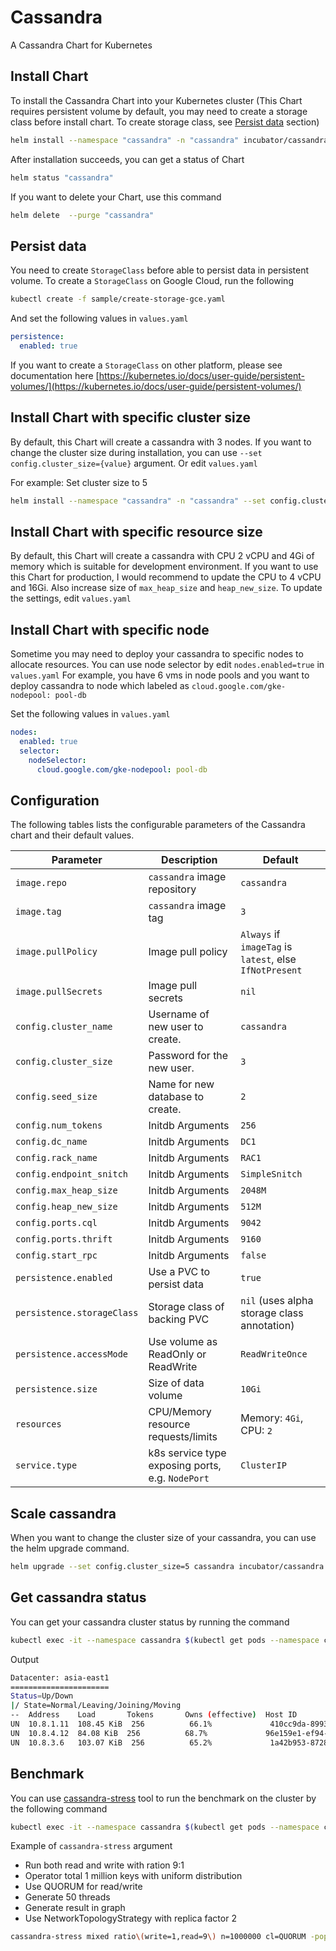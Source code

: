# Cassandra
A Cassandra Chart for Kubernetes

## Install Chart
To install the Cassandra Chart into your Kubernetes cluster (This Chart requires persistent volume by default, you may need to create a storage class before install chart. To create storage class, see [Persist data](#persist_data) section)

```bash
helm install --namespace "cassandra" -n "cassandra" incubator/cassandra
```

After installation succeeds, you can get a status of Chart

```bash
helm status "cassandra"
```

If you want to delete your Chart, use this command
```bash
helm delete  --purge "cassandra"
```

## Persist data
You need to create `StorageClass` before able to persist data in persistent volume.
To create a `StorageClass` on Google Cloud, run the following

```bash
kubectl create -f sample/create-storage-gce.yaml
```

And set the following values in `values.yaml`

```yaml
persistence:
  enabled: true
```

If you want to create a `StorageClass` on other platform, please see documentation here [https://kubernetes.io/docs/user-guide/persistent-volumes/](https://kubernetes.io/docs/user-guide/persistent-volumes/)


## Install Chart with specific cluster size
By default, this Chart will create a cassandra with 3 nodes. If you want to change the cluster size during installation, you can use `--set config.cluster_size={value}` argument. Or edit `values.yaml`

For example:
Set cluster size to 5

```bash
helm install --namespace "cassandra" -n "cassandra" --set config.cluster_size=5 incubator/cassandra/
```

## Install Chart with specific resource size
By default, this Chart will create a cassandra with CPU 2 vCPU and 4Gi of memory which is suitable for development environment.
If you want to use this Chart for production, I would recommend to update the CPU to 4 vCPU and 16Gi. Also increase size of `max_heap_size` and `heap_new_size`.
To update the settings, edit `values.yaml`

## Install Chart with specific node
Sometime you may need to deploy your cassandra to specific nodes to allocate resources. You can use node selector by edit `nodes.enabled=true` in `values.yaml`
For example, you have 6 vms in node pools and you want to deploy cassandra to node which labeled as `cloud.google.com/gke-nodepool: pool-db`

Set the following values in `values.yaml`

```yaml
nodes:
  enabled: true
  selector:
    nodeSelector:
      cloud.google.com/gke-nodepool: pool-db
```

## Configuration

The following tables lists the configurable parameters of the Cassandra chart and their default values.

| Parameter                  | Description                                     | Default                                                    |
| -----------------------    | ---------------------------------------------   | ---------------------------------------------------------- |
| `image.repo`               | `cassandra` image repository                    | `cassandra`                                                |
| `image.tag`                | `cassandra` image tag                           | `3`                                                        |
| `image.pullPolicy`         | Image pull policy                               | `Always` if `imageTag` is `latest`, else `IfNotPresent`    |
| `image.pullSecrets`        | Image pull secrets                              | `nil`                                                      |
| `config.cluster_name`      | Username of new user to create.                 | `cassandra`                                                |
| `config.cluster_size`      | Password for the new user.                      | `3`                                                        |
| `config.seed_size`         | Name for new database to create.                | `2`                                                        |
| `config.num_tokens`        | Initdb Arguments                                | `256`                                                      |
| `config.dc_name`           | Initdb Arguments                                | `DC1`                                                      |
| `config.rack_name`         | Initdb Arguments                                | `RAC1`                                                     |
| `config.endpoint_snitch`   | Initdb Arguments                                | `SimpleSnitch`                                             |
| `config.max_heap_size`     | Initdb Arguments                                | `2048M`                                                    |
| `config.heap_new_size`     | Initdb Arguments                                | `512M`                                                     |
| `config.ports.cql`         | Initdb Arguments                                | `9042`                                                     |
| `config.ports.thrift`      | Initdb Arguments                                | `9160`                                                     |
| `config.start_rpc`         | Initdb Arguments                                | `false`                                                    |
| `persistence.enabled`      | Use a PVC to persist data                       | `true`                                                     |
| `persistence.storageClass` | Storage class of backing PVC                    | `nil` (uses alpha storage class annotation)                |
| `persistence.accessMode`   | Use volume as ReadOnly or ReadWrite             | `ReadWriteOnce`                                            |
| `persistence.size`         | Size of data volume                             | `10Gi`                                                     |
| `resources`                | CPU/Memory resource requests/limits             | Memory: `4Gi`, CPU: `2`                                    |
| `service.type`             | k8s service type exposing ports, e.g. `NodePort`| `ClusterIP`                                                |

## Scale cassandra
When you want to change the cluster size of your cassandra, you can use the helm upgrade command.

```bash
helm upgrade --set config.cluster_size=5 cassandra incubator/cassandra
```

## Get cassandra status
You can get your cassandra cluster status by running the command

```bash
kubectl exec -it --namespace cassandra $(kubectl get pods --namespace cassandra -l app=cassandra-cassandra -o jsonpath='{.items[0].metadata.name}') nodetool status
```

Output
```bash
Datacenter: asia-east1
======================
Status=Up/Down
|/ State=Normal/Leaving/Joining/Moving
--  Address    Load       Tokens       Owns (effective)  Host ID                               Rack
UN  10.8.1.11  108.45 KiB  256          66.1%             410cc9da-8993-4dc2-9026-1dd381874c54  a
UN  10.8.4.12  84.08 KiB  256          68.7%             96e159e1-ef94-406e-a0be-e58fbd32a830  c
UN  10.8.3.6   103.07 KiB  256          65.2%             1a42b953-8728-4139-b070-b855b8fff326  b
```

## Benchmark
You can use [cassandra-stress](https://docs.datastax.com/en/cassandra/3.0/cassandra/tools/toolsCStress.html) tool to run the benchmark on the cluster by the following command

```bash
kubectl exec -it --namespace cassandra $(kubectl get pods --namespace cassandra -l app=cassandra-cassandra -o jsonpath='{.items[0].metadata.name}') cassandra-stress
```

Example of `cassandra-stress` argument
 - Run both read and write with ration 9:1
 - Operator total 1 million keys with uniform distribution
 - Use QUORUM for read/write
 - Generate 50 threads
 - Generate result in graph
 - Use NetworkTopologyStrategy with replica factor 2

```bash
cassandra-stress mixed ratio\(write=1,read=9\) n=1000000 cl=QUORUM -pop dist=UNIFORM\(1..1000000\) -mode native cql3 -rate threads=50 -log file=~/mixed_autorate_r9w1_1M.log -graph file=test2.html title=test revision=test2 -schema "replication(strategy=NetworkTopologyStrategy, factor=2)"
```
